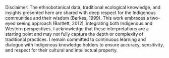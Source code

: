 Disclaimer:
The ethnobotanical data, traditional ecological knowledge, and insights presented here are shared with deep respect for the Indigenous communities and their wisdom (Berkes, 1999). This work embraces a two-eyed seeing approach (Bartlett, 2012), integrating both Indigenous and Western perspectives. I acknowledge that these interpretations are a starting point and may not fully capture the depth or complexity of traditional practices. I remain committed to continuous learning and dialogue with Indigenous knowledge holders to ensure accuracy, sensitivity, and respect for their cultural and intellectual property.
